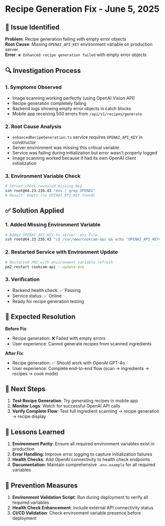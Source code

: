 # Recipe Generation Fix - June 5, 2025

## 🐛 **Issue Identified**
**Problem**: Recipe generation failing with empty error objects  
**Root Cause**: Missing `OPENAI_API_KEY` environment variable on production server  
**Error**: `❌ Enhanced recipe generation failed` with empty error objects

## 🔍 **Investigation Process**

### 1. **Symptoms Observed**
- Image scanning working perfectly (using OpenAI Vision API)
- Recipe generation completely failing
- Backend logs showing empty error objects in catch blocks
- Mobile app receiving 500 errors from `/api/v1/recipes/generate`

### 2. **Root Cause Analysis**
- `enhancedRecipeGeneration.ts` service requires `OPENAI_API_KEY` in constructor
- Server environment was missing this critical variable
- Service was failing during initialization but error wasn't properly logged
- Image scanning worked because it had its own OpenAI client initialization

### 3. **Environment Variable Check**
```bash
# Server check revealed missing key
ssh root@64.23.236.43 "env | grep OPENAI"
# Result: Empty (no OPENAI_API_KEY found)
```

## ✅ **Solution Applied**

### 1. **Added Missing Environment Variable**
```bash
# Added OPENAI_API_KEY to server .env file
ssh root@64.23.236.43 "cd /var/www/cookcam-api && echo 'OPENAI_API_KEY=sk-proj-...' >> .env"
```

### 2. **Restarted Service with Environment Update**
```bash
# Restarted PM2 with environment variable refresh
pm2 restart cookcam-api --update-env
```

### 3. **Verification**
- Backend health check: ✅ Passing
- Service status: ✅ Online  
- Ready for recipe generation testing

## 🎯 **Expected Resolution**

**Before Fix**:
- Recipe generation: ❌ Failed with empty errors
- User experience: Cannot generate recipes from scanned ingredients

**After Fix**:
- Recipe generation: ✅ Should work with OpenAI GPT-4o  
- User experience: Complete end-to-end flow (scan → ingredients → recipes → cook mode)

## 🚀 **Next Steps**

1. **Test Recipe Generation**: Try generating recipes in mobile app
2. **Monitor Logs**: Watch for successful OpenAI API calls
3. **Verify Complete Flow**: Test full ingredient scanning → recipe generation → recipe display

## 📝 **Lessons Learned**

1. **Environment Parity**: Ensure all required environment variables exist in production
2. **Error Handling**: Improve error logging to capture initialization failures  
3. **Health Checks**: Add OpenAI connectivity to health check endpoints
4. **Documentation**: Maintain comprehensive `.env.example` for all required variables

## 🔧 **Prevention Measures**

1. **Environment Validation Script**: Run during deployment to verify all required variables
2. **Health Check Enhancement**: Include external API connectivity status
3. **CI/CD Validation**: Check environment variable presence before deployment 
